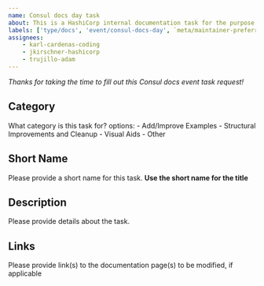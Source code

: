 ```yaml
---
name: Consul docs day task
about: This is a HashiCorp internal documentation task for the purpose of the Consul docs day event.
labels: ['type/docs', 'event/consul-docs-day', `meta/maintainer-preferred`]
assignees: 
    - karl-cardenas-coding
    - jkirschner-hashicorp
    - trujillo-adam
---
```


*Thanks for taking the time to fill out this Consul docs event task request!*

## Category
What category is this task for?
options:
    - Add/Improve Examples
    - Structural Improvements and Cleanup
    - Visual Aids
    - Other

## Short Name
Please provide a short name for this task. **Use the short name for the title** 


## Description
Please provide details about the task.


## Links
Please provide link(s) to the documentation page(s) to be modified, if applicable
